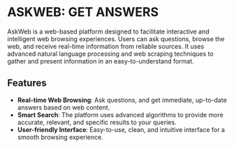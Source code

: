 # ASKWEB: GET ANSWERS

AskWeb is a web-based platform designed to facilitate interactive and intelligent web browsing experiences. Users can ask questions, browse the web, and receive real-time information from reliable sources. It uses advanced natural language processing and web scraping techniques to gather and present information in an easy-to-understand format.

## Features

- **Real-time Web Browsing**: Ask questions, and get immediate, up-to-date answers based on web content.
- **Smart Search**: The platform uses advanced algorithms to provide more accurate, relevant, and specific results to your queries.
- **User-friendly Interface**: Easy-to-use, clean, and intuitive interface for a smooth browsing experience.
